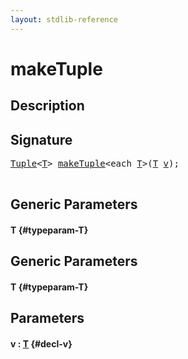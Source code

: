```yaml
---
layout: stdlib-reference
---
```


# makeTuple

## Description





## Signature 

<pre>
<a href="/stdlib-reference/types/Tuple/index">Tuple</a>&lt;<a href="/stdlib-reference/global-decls/makeTuple#typeparam-T" class="code_type">T</a>&gt; <a href="/stdlib-reference/global-decls/makeTuple">makeTuple</a>&lt;<span class="code_keyword">each</span> <a href="/stdlib-reference/global-decls/makeTuple#typeparam-T" class="code_type">T</a>&gt;(<a href="/stdlib-reference/global-decls/makeTuple#typeparam-T" class="code_type">T</a> <a href="/stdlib-reference/global-decls/makeTuple#decl-v" class="code_param">v</a>);

</pre>

## Generic Parameters

#### T {#typeparam-T}

## Generic Parameters

#### T {#typeparam-T}

## Parameters

#### v  : [T](/stdlib-reference/global-decls/makeTuple#typeparam-T) {#decl-v}

